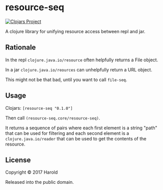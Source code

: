 
# resource-seq 
 
[![Clojars Project](https://img.shields.io/clojars/v/resource-seq.svg)](https://clojars.org/resource-seq)

A clojure library for unifying resource access between repl and jar.

## Rationale

In the repl `clojure.java.io/resource` often helpfully returns a File object.

In a jar `clojure.java.io/reources` can unhelpfully return a URL object.

This might not be that bad, until you want to call `file-seq`.

## Usage

Clojars: `[resource-seq "0.1.0"]`

Then call `(resource-seq.core/resource-seq)`.

It returns a sequence of pairs where each first element is a string "path" that can be used for filtering and each second element is a `clojure.java.io/reader` that can be used to get the contents of the resource.

## License

Copyright © 2017 Harold

Released into the public domain.
